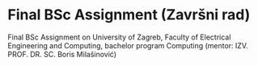 # Final BSc Assignment (Završni rad)
Final BSc Assignment on University of Zagreb, Faculty of Electrical Engineering and Computing, bachelor program Computing 
(mentor: IZV. PROF. DR. SC. Boris Milašinović)
